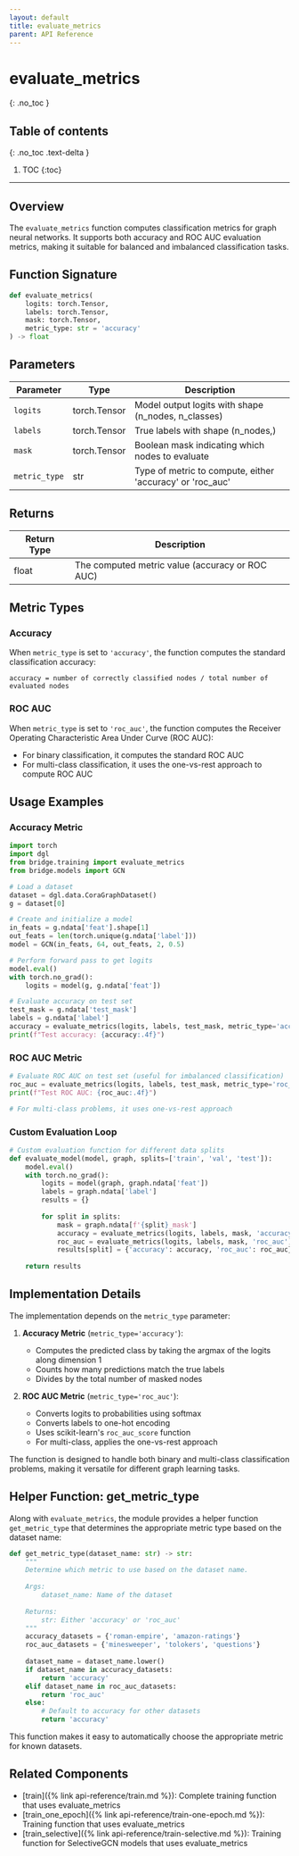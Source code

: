 ```yaml
---
layout: default
title: evaluate_metrics
parent: API Reference
---
```


# evaluate_metrics
{: .no_toc }

## Table of contents
{: .no_toc .text-delta }

1. TOC
{:toc}

---

## Overview

The `evaluate_metrics` function computes classification metrics for graph neural networks. It supports both accuracy and ROC AUC evaluation metrics, making it suitable for balanced and imbalanced classification tasks.

## Function Signature

```python
def evaluate_metrics(
    logits: torch.Tensor,
    labels: torch.Tensor,
    mask: torch.Tensor,
    metric_type: str = 'accuracy'
) -> float
```

## Parameters

| Parameter | Type | Description |
|-----------|------|-------------|
| `logits` | torch.Tensor | Model output logits with shape (n_nodes, n_classes) |
| `labels` | torch.Tensor | True labels with shape (n_nodes,) |
| `mask` | torch.Tensor | Boolean mask indicating which nodes to evaluate |
| `metric_type` | str | Type of metric to compute, either 'accuracy' or 'roc_auc' |

## Returns

| Return Type | Description |
|-------------|-------------|
| float | The computed metric value (accuracy or ROC AUC) |

## Metric Types

### Accuracy

When `metric_type` is set to `'accuracy'`, the function computes the standard classification accuracy:

```
accuracy = number of correctly classified nodes / total number of evaluated nodes
```

### ROC AUC

When `metric_type` is set to `'roc_auc'`, the function computes the Receiver Operating Characteristic Area Under Curve (ROC AUC):

- For binary classification, it computes the standard ROC AUC
- For multi-class classification, it uses the one-vs-rest approach to compute ROC AUC

## Usage Examples

### Accuracy Metric

```python
import torch
import dgl
from bridge.training import evaluate_metrics
from bridge.models import GCN

# Load a dataset
dataset = dgl.data.CoraGraphDataset()
g = dataset[0]

# Create and initialize a model
in_feats = g.ndata['feat'].shape[1]
out_feats = len(torch.unique(g.ndata['label']))
model = GCN(in_feats, 64, out_feats, 2, 0.5)

# Perform forward pass to get logits
model.eval()
with torch.no_grad():
    logits = model(g, g.ndata['feat'])

# Evaluate accuracy on test set
test_mask = g.ndata['test_mask']
labels = g.ndata['label']
accuracy = evaluate_metrics(logits, labels, test_mask, metric_type='accuracy')
print(f"Test accuracy: {accuracy:.4f}")
```

### ROC AUC Metric

```python
# Evaluate ROC AUC on test set (useful for imbalanced classification)
roc_auc = evaluate_metrics(logits, labels, test_mask, metric_type='roc_auc')
print(f"Test ROC AUC: {roc_auc:.4f}")

# For multi-class problems, it uses one-vs-rest approach
```

### Custom Evaluation Loop

```python
# Custom evaluation function for different data splits
def evaluate_model(model, graph, splits=['train', 'val', 'test']):
    model.eval()
    with torch.no_grad():
        logits = model(graph, graph.ndata['feat'])
        labels = graph.ndata['label']
        results = {}
        
        for split in splits:
            mask = graph.ndata[f'{split}_mask']
            accuracy = evaluate_metrics(logits, labels, mask, 'accuracy')
            roc_auc = evaluate_metrics(logits, labels, mask, 'roc_auc')
            results[split] = {'accuracy': accuracy, 'roc_auc': roc_auc}
            
    return results
```

## Implementation Details

The implementation depends on the `metric_type` parameter:

1. **Accuracy Metric** (`metric_type='accuracy'`):
   - Computes the predicted class by taking the argmax of the logits along dimension 1
   - Counts how many predictions match the true labels
   - Divides by the total number of masked nodes

2. **ROC AUC Metric** (`metric_type='roc_auc'`):
   - Converts logits to probabilities using softmax
   - Converts labels to one-hot encoding
   - Uses scikit-learn's `roc_auc_score` function 
   - For multi-class, applies the one-vs-rest approach

The function is designed to handle both binary and multi-class classification problems, making it versatile for different graph learning tasks.

## Helper Function: get_metric_type

Along with `evaluate_metrics`, the module provides a helper function `get_metric_type` that determines the appropriate metric type based on the dataset name:

```python
def get_metric_type(dataset_name: str) -> str:
    """
    Determine which metric to use based on the dataset name.
    
    Args:
        dataset_name: Name of the dataset
        
    Returns:
        str: Either 'accuracy' or 'roc_auc'
    """
    accuracy_datasets = {'roman-empire', 'amazon-ratings'}
    roc_auc_datasets = {'minesweeper', 'tolokers', 'questions'}
    
    dataset_name = dataset_name.lower()
    if dataset_name in accuracy_datasets:
        return 'accuracy'
    elif dataset_name in roc_auc_datasets:
        return 'roc_auc'
    else:
        # Default to accuracy for other datasets
        return 'accuracy'
```

This function makes it easy to automatically choose the appropriate metric for known datasets.

## Related Components

- [train]({% link api-reference/train.md %}): Complete training function that uses evaluate_metrics
- [train_one_epoch]({% link api-reference/train-one-epoch.md %}): Training function that uses evaluate_metrics
- [train_selective]({% link api-reference/train-selective.md %}): Training function for SelectiveGCN models that uses evaluate_metrics
